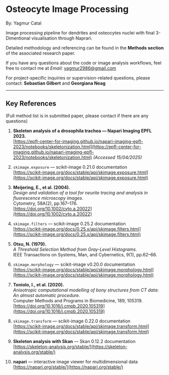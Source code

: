 # Osteocyte Image Processing

By: Yagmur Catal 

Image processing pipeline for dendrites and osteocytes nuclei with final 3-Dimentional visualisation through Naprari. 

Detailed methodology and referencing can be found in the **Methods section** of the associated research paper.

If you have any questions about the code or image analysis workflows, feel free to contact me at *Email:* yagmur2986@gmail.com  

For project-specific inquiries or supervision-related questions, please contact:  **Sebastian Gilbert** and **Georgiana Neag**

---

## Key References 
(Full method list is in submitted paper, please contact if there are any questions)

1. **Skeleton analysis of a drosophila trachea — Napari Imaging EPFL 2023.**  
   [https://epfl-center-for-imaging.github.io/napari-imaging-epfl-2023/notebooks/skeletonization.html](https://epfl-center-for-imaging.github.io/napari-imaging-epfl-2023/notebooks/skeletonization.html) *(Accessed 15/04/2025)*

2. `skimage.exposure` — scikit-image 0.21.0 documentation  
   [https://scikit-image.org/docs/stable/api/skimage.exposure.html](https://scikit-image.org/docs/stable/api/skimage.exposure.html)

3. **Meijering, E., et al. (2004).**  
   *Design and validation of a tool for neurite tracing and analysis in fluorescence microscopy images.*  
   Cytometry, 58A(2), pp.167–176.  
   [https://doi.org/10.1002/cyto.a.20022](https://doi.org/10.1002/cyto.a.20022)

4. `skimage.filters` — scikit-image 0.25.2 documentation  
   [https://scikit-image.org/docs/0.25.x/api/skimage.filters.html](https://scikit-image.org/docs/0.25.x/api/skimage.filters.html)

5. **Otsu, N. (1979).**  
   *A Threshold Selection Method from Gray-Level Histograms.*  
   IEEE Transactions on Systems, Man, and Cybernetics, 9(1), pp.62–66.

6. `skimage.morphology` — scikit-image v0.20.0 documentation  
   [https://scikit-image.org/docs/stable/api/skimage.morphology.html](https://scikit-image.org/docs/stable/api/skimage.morphology.html)

7. **Toniolo, I., et al. (2020).**  
   *Anisotropic computational modelling of bony structures from CT data: An almost automatic procedure.*  
   Computer Methods and Programs in Biomedicine, 189, 105319.  
   [https://doi.org/10.1016/j.cmpb.2020.105319](https://doi.org/10.1016/j.cmpb.2020.105319)

8. `skimage.transform` — scikit-image 0.22.0 documentation  
   [https://scikit-image.org/docs/stable/api/skimage.transform.html](https://scikit-image.org/docs/stable/api/skimage.transform.html)

9. **Skeleton analysis with Skan** — Skan 0.12.2 documentation  
   [https://skeleton-analysis.org/stable/](https://skeleton-analysis.org/stable/)

10. **napari** — interactive image viewer for multidimensional data  
    [https://napari.org/stable/](https://napari.org/stable/)
